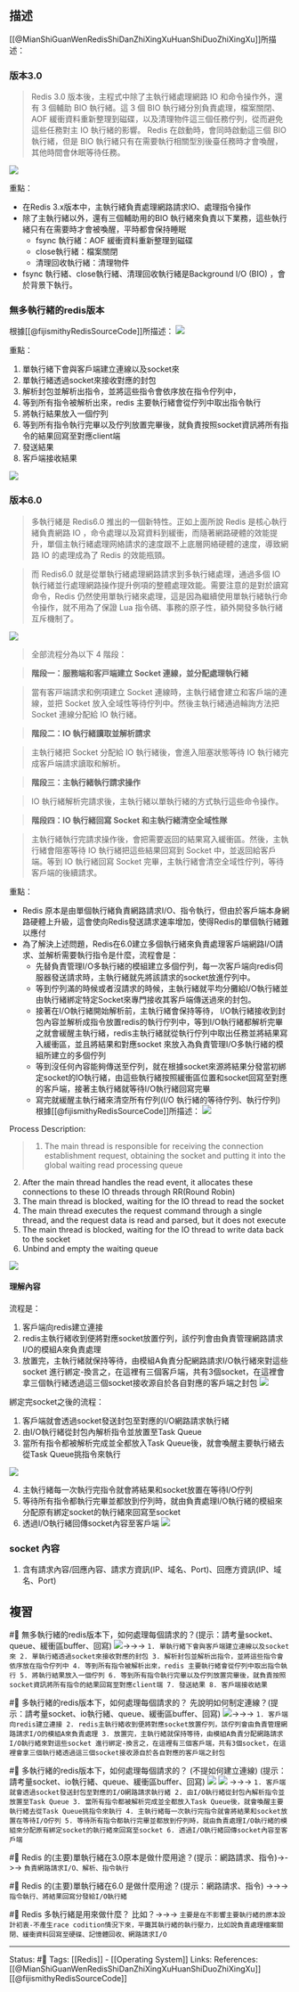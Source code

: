 ## 描述
[[@MianShiGuanWenRedisShiDanZhiXingXuHuanShiDuoZhiXingXu]]所描述：

### 版本3.0

> Redis 3.0 版本後，主程式中除了主執行緒處理網路 IO 和命令操作外，還有 3 個輔助 BIO 執行緒。這 3 個 BIO 執行緒分別負責處理，檔案關閉、AOF 緩衝資料重新整理到磁碟，以及清理物件這三個任務佇列，從而避免這些任務對主 IO 執行緒的影響。
> Redis 在啟動時，會同時啟動這三個 BIO 執行緒，但是 BIO 執行緒只有在需要執行相關型別後臺任務時才會喚醒，其他時間會休眠等待任務。

![](https://i.iter01.com/images/ad6688b840c91cb804f3c2a21289d2e581484efc2c9d9c421bb9323a8299831f.png)

重點：
- 在Redis 3.x版本中，主執行緒負責處理網路請求IO、處理指令操作
- 除了主執行緒以外，還有三個輔助用的BIO 執行緒來負責以下業務，這些執行緒只有在需要時才會被喚醒，平時都會保持睡眠
	- fsync 執行緒：AOF 緩衝資料重新整理到磁碟
	- close執行緒：檔案關閉
	- 清理回收執行緒：清理物件
- fsync 執行緒、close執行緒、清理回收執行緒是Background I/O (BIO) ，會於背景下執行。

### 無多執行緒的redis版本
根據[[@fijismithyRedisSourceCode]]所描述：
![](https://programmer.ink/images/think/50216a37090eb07355566e7e29242bbd.jpg)

重點：
1. 單執行緒下會與客戶端建立連線以及socket來
2. 單執行緒透過socket來接收對應的封包
3. 解析封包並解析出指令，並將這些指令會依序放在指令佇列中，
4. 等到所有指令被解析出來，redis 主要執行緒會從佇列中取出指令執行
5. 將執行結果放入一個佇列
6. 等到所有指令執行完畢以及佇列放置完畢後，就負責按照socket資訊將所有指令的結果回寫至對應client端
7. 發送結果
8. 客戶端接收結果

![](https://res.cloudinary.com/dqfxgtyoi/image/upload/v1655187843/blog/database/caching/redis/non-multithread-how-redis-works_aohtyn.png)

### 版本6.0

> 多執行緒是 Redis6.0 推出的一個新特性。正如上面所說 Redis 是核心執行緒負責網路 IO ，命令處理以及寫資料到緩衝，而隨著網路硬體的效能提升，單個主執行緒處理⽹絡請求的速度跟不上底層⽹絡硬體的速度，導致網路 IO 的處理成為了 Redis 的效能瓶頸。

> 而 Redis6.0 就是從單執行緒處理網路請求到多執行緒處理，通過多個 IO 執行緒並⾏處理網路操作提升例項的整體處理效能。需要注意的是對於讀寫命令，Redis 仍然使⽤單執行緒來處理，這是因為繼續使⽤單執行緒執行命令操作，就不⽤為了保證 Lua 指令碼、事務的原⼦性，額外開發多執行緒互斥機制了。


![](https://i.iter01.com/images/366286b2a68f20c755c2692895d9ff3a58719c78e75a4adf43ae2be2f6841850.png)


> 全部流程分為以下 4 階段：

> **階段一：服務端和客⼾端建立 Socket 連線，並分配處理執行緒**

> 當有客⼾端請求和例項建立 Socket 連線時，主執行緒會建立和客戶端的連線，並把 Socket 放入全域性等待佇列中。然後主執行緒通過輪詢方法把 Socket 連線分配給 IO 執行緒。

> **階段二：IO 執行緒讀取並解析請求**

> 主執行緒把 Socket 分配給 IO 執行緒後，會進⼊阻塞狀態等待 IO 執行緒完成客戶端請求讀取和解析。

> **階段三：主執行緒執⾏請求操作**

> IO 執行緒解析完請求後，主執行緒以單執行緒的⽅式執⾏這些命令操作。

> **階段四：IO 執行緒回寫 Socket 和主執行緒清空全域性隊**

> 主執行緒執行完請求操作後，會把需要返回的結果寫入緩衝區。然後，主執行緒會阻塞等待 IO 執行緒把這些結果回寫到 Socket 中，並返回給客戶端。等到 IO 執行緒回寫 Socket 完畢，主執行緒會清空全域性佇列，等待客戶端的後續請求。

重點：
- Redis 原本是由單個執行緒負責網路請求I/O、指令執行，但由於客戶端本身網路硬體上升級，這會使向Redis發送請求速率增加，使得Redis的單個執行緒難以應付
- 為了解決上述問題，Redis在6.0建立多個執行緒來負責處理客戶端網路I/O請求、並解析需要執行指令是什麼，流程會是：
	- 先替負責管理I/O多執行緒的模組建立多個佇列，每一次客戶端向redis伺服器發送請求時，主執行緒就先將該請求的socket放進佇列中。
	- 等到佇列滿的時候或者沒請求的時候，主執行緒就平均分攤給I/O執行緒並由執行緒綁定特定Socket來專門接收其客戶端傳送過來的封包。
	- 接著在I/O執行緒開始解析前，主執行緒會保持等待， I/O執行緒接收到封包內容並解析成指令放置redis的執行佇列中，等到I/O執行緒都解析完畢之就會緩醒主執行緒，redis主執行緒就從執行佇列中取出任務並將結果寫入緩衝區，並且將結果和對應socket 來放入為負責管理I/O多執行緒的模組所建立的多個佇列
	- 等到沒任何內容能夠傳送至佇列，就在根據socket來源將結果分發當初綁定socket的IO執行緒，由這些執行緒按照緩衝區位置和socket回寫至對應的客戶端，接著主執行緒就等待I/O執行緒回寫完畢
	- 寫完就緩醒主執行緒來清空所有佇列(I/O 執行緒的等待佇列、執行佇列)
根據[[@fijismithyRedisSourceCode]]所描述：
![](https://programmer.ink/images/think/50216a37090eb07355566e7e29242bbd.jpg)

Process Description:

> 1. The main thread is responsible for receiving the connection establishment request, obtaining the socket and putting it into the global waiting read processing queue
2. After the main thread handles the read event, it allocates these connections to these IO threads through RR(Round Robin)
3. The main thread is blocked, waiting for the IO thread to read the socket
4. The main thread executes the request command through a single thread, and the request data is read and parsed, but it does not execute
5. The main thread is blocked, waiting for the IO thread to write data back to the socket
6. Unbind and empty the waiting queue

![](https://programmer.ink/images/think/a0d97ae13fed61789fe16adc66babc65.jpg)

#### 理解內容

流程是：
1. 客戶端向redis建立連接
2. redis主執行緒收到便將對應socket放置佇列，該佇列會由負責管理網路請求I/O的模組A來負責處理
3. 放置完，主執行緒就保持等待，由模組A負責分配網路請求I/O執行緒來對這些socket 進行綁定-換言之，在這裡有三個客戶端，共有3個socket，在這裡會拿三個執行緒透過這三個socket接收源自於各自對應的客戶端之封包
![](https://res.cloudinary.com/dqfxgtyoi/image/upload/v1655187884/blog/database/caching/redis/multithread-how-redis-works-part1_iuozuf.png)

綁定完socket之後的流程：
1. 客戶端就會透過socket發送封包至對應的I/O網路請求執行緒
2. 由I/O執行緒從封包內解析指令並放置至Task Queue
3. 當所有指令都被解析完成並全都放入Task Queue後，就會喚醒主要執行緒去從Task Queue挑指令來執行

![](https://res.cloudinary.com/dqfxgtyoi/image/upload/v1655187884/blog/database/caching/redis/multithread-how-redis-works-part2_xx6bd2.png)


4. 主執行緒每一次執行完指令就會將結果和socket放置在等待I/O佇列
5. 等待所有指令都執行完畢並都放到佇列時，就由負責處理I/O執行緒的模組來分配原有綁定socket的執行緒來回寫至socket
6. 透過I/O執行緒回傳socket內容至客戶端
![](https://res.cloudinary.com/dqfxgtyoi/image/upload/v1655187883/blog/database/caching/redis/multithread-how-redis-works-part3_tpblc2.png)
### socket 內容
1. 含有請求內容/回應內容、請求方資訊(IP、域名、Port)、回應方資訊(IP、域名、Port)

## 複習
#🧠 無多執行緒的redis版本下，如何處理每個請求的？(提示：請考量socket、queue、緩衝區buffer、回寫) ![](https://res.cloudinary.com/dqfxgtyoi/image/upload/v1655187843/blog/database/caching/redis/non-multithread-how-redis-works_aohtyn.png)->->-> `1. 單執行緒下會與客戶端建立連線以及socket來 2. 單執行緒透過socket來接收對應的封包 3. 解析封包並解析出指令，並將這些指令會依序放在指令佇列中 4. 等到所有指令被解析出來，redis 主要執行緒會從佇列中取出指令執行 5. 將執行結果放入一個佇列 6. 等到所有指令執行完畢以及佇列放置完畢後，就負責按照socket資訊將所有指令的結果回寫至對應client端 7. 發送結果 8. 客戶端接收結果`
<!--SR:!2023-04-11,186,250-->



#🧠 多執行緒的redis版本下，如何處理每個請求的？ 先說明如何制定連線？(提示：請考量socket、io執行緒、queue、緩衝區buffer、回寫) ![](https://res.cloudinary.com/dqfxgtyoi/image/upload/v1655187884/blog/database/caching/redis/multithread-how-redis-works-part1_iuozuf.png)->->-> `1. 客戶端向redis建立連接 2. redis主執行緒收到便將對應socket放置佇列，該佇列會由負責管理網路請求I/O的模組A來負責處理 3. 放置完，主執行緒就保持等待，由模組A負責分配網路請求I/O執行緒來對這些socket 進行綁定-換言之，在這裡有三個客戶端，共有3個socket，在這裡會拿三個執行緒透過這三個socket接收源自於各自對應的客戶端之封包`
<!--SR:!2023-04-05,182,250-->


#🧠 多執行緒的redis版本下，如何處理每個請求的？ (不提如何建立連線) (提示：請考量socket、io執行緒、queue、緩衝區buffer、回寫) ![](https://res.cloudinary.com/dqfxgtyoi/image/upload/v1655187884/blog/database/caching/redis/multithread-how-redis-works-part2_xx6bd2.png) ![](https://res.cloudinary.com/dqfxgtyoi/image/upload/v1655187883/blog/database/caching/redis/multithread-how-redis-works-part3_tpblc2.png) ->->-> `1. 客戶端就會透過socket發送封包至對應的I/O網路請求執行緒 2. 由I/O執行緒從封包內解析指令並放置至Task Queue 3. 當所有指令都被解析完成並全都放入Task Queue後，就會喚醒主要執行緒去從Task Queue挑指令來執行 4. 主執行緒每一次執行完指令就會將結果和socket放置在等待I/O佇列 5. 等待所有指令都執行完畢並都放到佇列時，就由負責處理I/O執行緒的模組來分配原有綁定socket的執行緒來回寫至socket 6. 透過I/O執行緒回傳socket內容至客戶端`
<!--SR:!2023-05-02,78,230-->

#🧠 Redis 的(主要)單執行緒在3.0原本是做什麼用途？(提示：網路請求、指令)->->-> `負責網路請求I/O、解析、指令執行`
<!--SR:!2024-02-25,352,230-->

#🧠 Redis 的(主要)單執行緒在6.0 是做什麼用途？(提示：網路請求、指令) ->->-> `指令執行、將結果回寫分發給I/O執行緒`
<!--SR:!2023-05-29,109,210-->

#🧠 Redis  多執行緒是用來做什麼？ 比如？->->-> `主要是在不影響主要執行緒的原本設計初衷-不產生race codition情況下來，平攤其執行緒的執行壓力，比如說負責處理檔案關閉、緩衝資料回寫至硬碟、記憶體回收、網路請求I/O`
<!--SR:!2023-03-24,12,170-->

---
Status: #🌱 
Tags:
[[Redis]] - [[Operating System]]
Links:
References:
[[@MianShiGuanWenRedisShiDanZhiXingXuHuanShiDuoZhiXingXu]]
[[@fijismithyRedisSourceCode]]